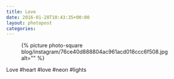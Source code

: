```yaml
---
title: Love
date: 2016-01-28T10:43:35+00:00
layout: photopost
categories:
---
```


<figure class="photo photo--square">
  {% picture photo-square blog/instagram/76ce40d888804ac961acd018ccc6f508.jpg alt="" %}
</figure>

Love
#heart #love #neon #lights
